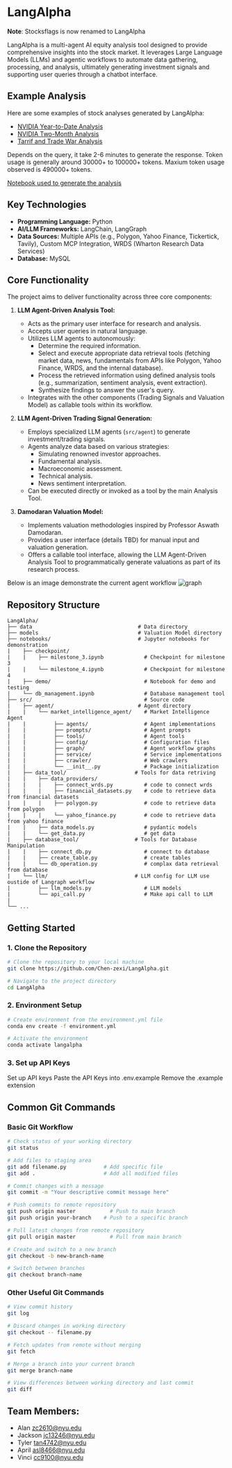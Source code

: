 # LangAlpha

 **Note**: Stocksflags is now renamed to LangAlpha
 
LangAlpha is a multi-agent AI equity analysis tool designed to provide comprehensive insights into the stock market. It leverages Large Language Models (LLMs) and agentic workflows to automate data gathering, processing, and analysis, ultimately generating investment signals and supporting user queries through a chatbot interface.

## Example Analysis

Here are some examples of stock analyses generated by LangAlpha:
- [NVIDIA Year-to-Date Analysis](/assets/nvidia_ytd.md)
- [NVIDIA Two-Month Analysis](/assets/nvidia_two_month.md)
- [Tarrif and Trade War Analysis](/assets/tarrif_and_trade_war.md)

Depends on the query, it take 2-6 minutes to generate the response. Token usage is generally around 30000+ to 100000+ tokens. Maxium token usage observed is 490000+ tokens.

[Notebook used to generate the analysis](/notebooks/demo/agent/langraph_pipeline_demo.ipynb)


## Key Technologies

*   **Programming Language:** Python
*   **AI/LLM Frameworks:** LangChain, LangGraph
*   **Data Sources:** Multiple APIs (e.g., Polygon, Yahoo Finance, Tickertick, Tavily), Custom MCP Integration, WRDS (Wharton Research Data Services)
*   **Database:** MySQL

## Core Functionality

The project aims to deliver functionality across three core components:

1.  **LLM Agent-Driven Analysis Tool:**
    *   Acts as the primary user interface for research and analysis.
    *   Accepts user queries in natural language.
    *   Utilizes LLM agents to autonomously:
        *   Determine the required information.
        *   Select and execute appropriate data retrieval tools (fetching market data, news, fundamentals from APIs like Polygon, Yahoo Finance, WRDS, and the internal database).
        *   Process the retrieved information using defined analysis tools (e.g., summarization, sentiment analysis, event extraction).
        *   Synthesize findings to answer the user's query.
    *   Integrates with the other components (Trading Signals and Valuation Model) as callable tools within its workflow.

2.  **LLM Agent-Driven Trading Signal Generation:**
    *   Employs specialized LLM agents (`src/agent`) to generate investment/trading signals.
    *   Agents analyze data based on various strategies:
        *   Simulating renowned investor approaches.
        *   Fundamental analysis.
        *   Macroeconomic assessment.
        *   Technical analysis.
        *   News sentiment interpretation.
    *   Can be executed directly or invoked as a tool by the main Analysis Tool.

3.  **Damodaran Valuation Model:**
    *   Implements valuation methodologies inspired by Professor Aswath Damodaran.
    *   Provides a user interface (details TBD) for manual input and valuation generation.
    *   Offers a callable tool interface, allowing the LLM Agent-Driven Analysis Tool to programmatically generate valuations as part of its research process.

Below is an image demonstrate the current agent workflow
![graph](/assets/graph.jpg)

## Repository Structure
```
LangAlpha/
├── data                                  # Data directory
├── models                                # Valuation Model directory
├── notebooks/                            # Jupyter notebooks for demonstration
|    ├── checkpoint/
|    |    ├── milestone_3.ipynb             # Checkpoint for milestone 3
|    |    └── milestone_4.ipynb             # Checkpoint for milestone 4
|    ├── demo/                              # Notebook for demo and testing                         
|    └── db_management.ipynb                # Database management tool                 
├── src/                                    # Source code
|    ├── agent/                           # Agent directory
|    |    └── market_intelligence_agent/    # Market Intelligence Agent
|    |         ├── agents/                  # Agent implementations
|    |         ├── prompts/                 # Agent prompts
|    |         ├── tools/                   # Agent tools
|    |         ├── config/                  # Configuration files
|    |         ├── graph/                   # Agent workflow graphs
|    |         ├── service/                 # Service implementations
|    |         ├── crawler/                 # Web crawlers
|    |         └── __init__.py              # Package initialization
|    ├── data_tool/                      # Tools for data retriving
|    |    ├── data_providers/             
|    |    |    ├── connect_wrds.py          # code to connect wrds
|    |    |    ├── financial_datasets.py    # code to retrieve data from financial datasets
|    |    |    ├── polygon.py               # code to retrieve data from polygon
|    |    |    └── yahoo_finance.py         # code to retrieve data from yahoo finance
|    |    ├── data_models.py                # pydantic models
|    |    └── get_data.py                   # get data
|    ├── database_tool/                  # Tools for Database Manipulation   
|    |    ├── connect_db.py                 # connect to database
|    |    ├── create_table.py               # create tables
|    |    └── db_operation.py               # complax data retrieval from database
|    └── llm/                            # LLM config for LLM use oustide of Langraph workflow
|         ├── llm_models.py                 # LLM models
|         └── api_call.py                   # Make api call to LLM
|  
└── ...
```

## Getting Started

### 1. Clone the Repository
```bash
# Clone the repository to your local machine
git clone https://github.com/Chen-zexi/LangAlpha.git

# Navigate to the project directory
cd LangAlpha
```

### 2. Environment Setup
```bash
# Create environment from the environment.yml file
conda env create -f environment.yml

# Activate the environment
conda activate langalpha
```

### 3. Set up API Keys
Set up API keys
Paste the API Keys into .env.example
Remove the .example extension

## Common Git Commands

### Basic Git Workflow
```bash
# Check status of your working directory
git status

# Add files to staging area
git add filename.py            # Add specific file
git add .                      # Add all modified files

# Commit changes with a message
git commit -m "Your descriptive commit message here"

# Push commits to remote repository
git push origin master           # Push to main branch
git push origin your-branch    # Push to a specific branch

# Pull latest changes from remote repository
git pull origin master           # Pull from main branch

# Create and switch to a new branch
git checkout -b new-branch-name

# Switch between branches
git checkout branch-name
```

### Other Useful Git Commands
```bash
# View commit history
git log

# Discard changes in working directory
git checkout -- filename.py

# Fetch updates from remote without merging
git fetch

# Merge a branch into your current branch
git merge branch-name

# View differences between working directory and last commit
git diff
```

## Team Members: 
- Alan zc2610@nyu.edu
- Jackson jc13246@nyu.edu
- Tyler tan4742@nyu.edu
- April asl8466@nyu.edu
- Vinci cc9100@nyu.edu